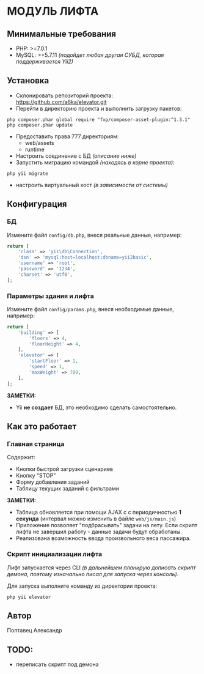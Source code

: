 МОДУЛЬ ЛИФТА
============================

Минимальные требования
------------

* PHP: >=7.0.1
* MySQL: >=5.7.11 *(подойдет любая другая СУБД, которая поддерживается Yii2)*


Установка
------------

* Склонировать репозиторий проекта: https://github.com/a6ka/elevator.git
* Перейти в директорию проекта и выполнить загрузку пакетов:
~~~
php composer.phar global require "fxp/composer-asset-plugin:^1.3.1"
php composer.phar update
~~~
* Предоставить права 777 директориям:
  * web/assets 
  * runtime 
* Настроить соединение с БД *(описание ниже)*
* Запустить миграцию командой *(находясь в корне проекта)*:
~~~
php yii migrate
~~~
* настроить виртуальный хост *(в зависимости от системы)*

Конфигурация
-------------

### БД

Измените файл `config/db.php`, внеся реальные данные, например:

```php
return [
    'class' => 'yii\db\Connection',
    'dsn' => 'mysql:host=localhost;dbname=yii2basic',
    'username' => 'root',
    'password' => '1234',
    'charset' => 'utf8',
];
```

### Параметры здания и лифта
Измените файл `config/params.php`, внеся необходимые данные, например:

```php
return [
    'building' => [
        'floors' => 4,
        'floorHeight' => 4,
    ],
    'elevator' => [
        'startFloor' => 1,
        'speed' => 1,
        'maxWeight' => 700,
    ],
];
```

**ЗАМЕТКИ:**
- Yii **не создает** БД, это необходимо сделать самостоятельно.

Как это работает
-------------
### Главная страница

Содержит:
* Кнопки быстрой загрузки сценариев
* Кнопку "STOP"
* Форму добавления заданий
* Таблицу текущих заданий с фильтрами

**ЗАМЕТКИ:**
- Таблица обновляется при помощи AJAX c с периодичностью **1 секунда** (интервал можно изменить в файле `web/js/main.js`)
- Приложение позволяет "подбрасывать" задачи на лету. Если скрипт лифта не завершил работу - данные задачи будут обработаны.
- Реализована возможность ввода произвольного веса пассажира. 

### Скрипт инициализации лифта
Лифт запускается через CLI *(в дальнейшем планирую дописать скрипт демона, поэтому изначально писал для запуска через консоль)*.

Для запуска выполните команду из директории проекта:
~~~
php yii elevator
~~~



Автор
-------------------
Полтавец Александр

TODO:
-------------------
- переписать скрипт под демона